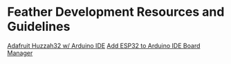 # Feather Development Resources and Guidelines

[Adafruit Huzzah32 w/ Arduino IDE](https://learn.adafruit.com/adafruit-huzzah32-esp32-feather/using-with-arduino-ide)
[Add ESP32 to Arduino IDE Board Manager](https://github.com/espressif/arduino-esp32/blob/master/docs/arduino-ide/boards_manager.md)

